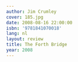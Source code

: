 ```yaml
---
author: Jim Crumley
cover: 185.jpg
date: 2008-08-16 22:00:00
isbn: '9781841070018'
lang: nl
layout: review
title: The Forth Bridge
year: 2008
---
```


